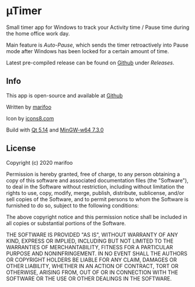 µTimer
======
Small timer app for Windows to track your Activity time / Pause time during the home office work day.

Main feature is *Auto-Pause*, which sends the timer retroactively into Pause mode after Windows has been locked for a certain amount of time.

Latest pre-compiled release can be found on [Github](https://github.com/marifoo/uTimer) under *Releases*.


Info
------
This app is open-source and available at [Github](https://github.com/marifoo/uTimer)

Written by [marifoo](https://github.com/marifoo)

Icon by [icons8.com](https://icons8.com)

Build with [Qt 5.14](https://www.qt.io) and [MinGW-w64 7.3.0](https://mingw-w64.org)


License
------
Copyright (c) 2020 marifoo

Permission is hereby granted, free of charge, to any person obtaining a copy
of this software and associated documentation files (the "Software"), to deal
in the Software without restriction, including without limitation the rights
to use, copy, modify, merge, publish, distribute, sublicense, and/or sell
copies of the Software, and to permit persons to whom the Software is
furnished to do so, subject to the following conditions:

The above copyright notice and this permission notice shall be included in all
copies or substantial portions of the Software.

THE SOFTWARE IS PROVIDED "AS IS", WITHOUT WARRANTY OF ANY KIND, EXPRESS OR
IMPLIED, INCLUDING BUT NOT LIMITED TO THE WARRANTIES OF MERCHANTABILITY,
FITNESS FOR A PARTICULAR PURPOSE AND NONINFRINGEMENT. IN NO EVENT SHALL THE
AUTHORS OR COPYRIGHT HOLDERS BE LIABLE FOR ANY CLAIM, DAMAGES OR OTHER
LIABILITY, WHETHER IN AN ACTION OF CONTRACT, TORT OR OTHERWISE, ARISING FROM,
OUT OF OR IN CONNECTION WITH THE SOFTWARE OR THE USE OR OTHER DEALINGS IN THE
SOFTWARE.
